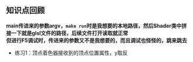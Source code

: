 ## 知识点回顾

**main传进来的参数argv，`make run`时是我想要的本地路径，然后Shader类中拼接一下就是glsl文件的路径，后续文件打开读取就正常** <br>
**但进行F5调试时，传进来的参数又不是我想要的，而且调试也怪怪的，跳来跳去**

-   练习1：顶点着色器接收到的顶点位置属性，y取反